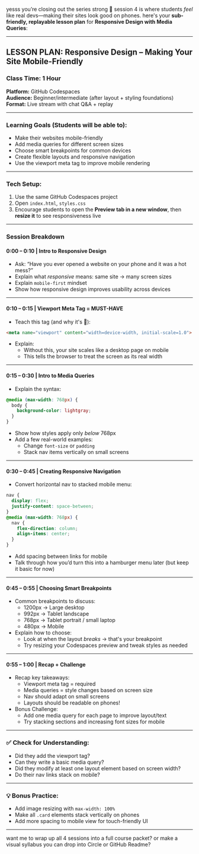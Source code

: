yesss you’re closing out the series strong 💪 session 4 is where students *feel* like real devs—making their sites look good on phones. here's your **sub-friendly, replayable lesson plan** for **Responsive Design with Media Queries**:

---

## LESSON PLAN: **Responsive Design – Making Your Site Mobile-Friendly**

### Class Time: 1 Hour  
**Platform:** GitHub Codespaces  
**Audience:** Beginner/intermediate (after layout + styling foundations)  
**Format:** Live stream with chat Q&A + replay  

---

### **Learning Goals (Students will be able to):**
- Make their websites mobile-friendly  
- Add media queries for different screen sizes  
- Choose smart breakpoints for common devices  
- Create flexible layouts and responsive navigation  
- Use the viewport meta tag to improve mobile rendering

---

### **Tech Setup:**
1. Use the same GitHub Codespaces project  
2. Open `index.html`, `styles.css`  
3. Encourage students to open the **Preview tab in a new window**, then **resize it** to see responsiveness live

---

### **Session Breakdown**

#### **0:00 – 0:10 | Intro to Responsive Design**
- Ask: “Have you ever opened a website on your phone and it was a hot mess?”  
- Explain what *responsive* means: same site → many screen sizes  
- Explain `mobile-first` mindset  
- Show how responsive design improves usability across devices  

---

#### **0:10 – 0:15 | Viewport Meta Tag = MUST-HAVE**
- Teach this tag (and why it's 🔑):
```html
<meta name="viewport" content="width=device-width, initial-scale=1.0">
```
- Explain:
  - Without this, your site scales like a desktop page on mobile  
  - This tells the browser to treat the screen as its real width

---

#### **0:15 – 0:30 | Intro to Media Queries**
- Explain the syntax:
```css
@media (max-width: 768px) {
  body {
    background-color: lightgray;
  }
}
```
- Show how styles apply only *below* 768px  
- Add a few real-world examples:
  - Change `font-size` or `padding`
  - Stack nav items vertically on small screens

---

#### **0:30 – 0:45 | Creating Responsive Navigation**
- Convert horizontal nav to stacked mobile menu:
```css
nav {
  display: flex;
  justify-content: space-between;
}
@media (max-width: 768px) {
  nav {
    flex-direction: column;
    align-items: center;
  }
}
```
- Add spacing between links for mobile  
- Talk through how you’d turn this into a hamburger menu later (but keep it basic for now)

---

#### **0:45 – 0:55 | Choosing Smart Breakpoints**
- Common breakpoints to discuss:
  - 1200px → Large desktop
  - 992px → Tablet landscape
  - 768px → Tablet portrait / small laptop
  - 480px → Mobile  
- Explain how to choose:
  - Look at when the layout *breaks* → that's your breakpoint  
  - Try resizing your Codespaces preview and tweak styles as needed  

---

#### **0:55 – 1:00 | Recap + Challenge**
- Recap key takeaways:
  - Viewport meta tag = required
  - Media queries = style changes based on screen size
  - Nav should adapt on small screens
  - Layouts should be readable on phones!
- Bonus Challenge:  
  - Add one media query for each page to improve layout/text  
  - Try stacking sections and increasing font sizes for mobile

---

### ✅ Check for Understanding:
- Did they add the viewport tag?
- Can they write a basic media query?
- Did they modify at least one layout element based on screen width?
- Do their nav links stack on mobile?

---

### 💡 Bonus Practice:
- Add image resizing with `max-width: 100%`  
- Make all `.card` elements stack vertically on phones  
- Add more spacing to mobile view for touch-friendly UI

---

want me to wrap up all 4 sessions into a full course packet? or make a visual syllabus you can drop into Circle or GitHub Readme?